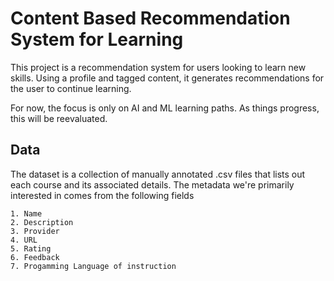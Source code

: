 # Content Based Recommendation System for Learning

This project is a recommendation system for users looking to learn new skills. Using a profile and tagged content, it generates recommendations for the
user to continue learning.

For now, the focus is only on AI and ML learning paths. As things progress, this will be reevaluated.

## Data

The dataset is a collection of manually annotated .csv files that lists out each course and its associated details. The metadata we're primarily interested in comes from the following fields

    1. Name
    2. Description
    3. Provider
    4. URL
    5. Rating
    6. Feedback
    7. Progamming Language of instruction